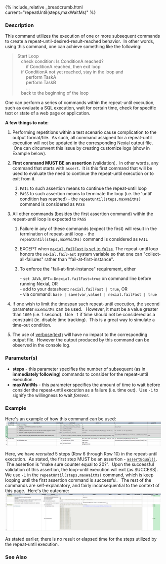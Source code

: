{% include_relative _breadcrumb.html current="repeatUntil(steps,maxWaitMs)" %}


### Description
This command utilizes the execution of one or more subsequent commands to create a repeat-until-desired-result-reached 
behavior.  In other words, using this command, one can achieve something like the following:

> Start Loop<br/>
> &nbsp;&nbsp; check condition: Is ConditionA reached?<br/>
> &nbsp;&nbsp;&nbsp;&nbsp;&nbsp;&nbsp; if ConditionA reached, then exit loop<br/>
> &nbsp;&nbsp; if ConditionA not yet reached, stay in the loop and<br/>
> &nbsp;&nbsp;&nbsp;&nbsp;&nbsp;&nbsp; perform TaskA<br/>
> &nbsp;&nbsp;&nbsp;&nbsp;&nbsp;&nbsp; perform TaskB<br/>
> &nbsp;&nbsp;&nbsp;&nbsp;&nbsp;&nbsp; ...<br/>
> &nbsp;&nbsp; back to the beginning of the loop

One can perform a series of commands within the repeat-until execution, such as evaluate a SQL execution, wait for 
certain time, check for specific text or state of a web page or application.

**A few things to note**:
1. Performing repetitions within a test scenario cause complication to the output format/file.  As such, all command 
   assigned for a repeat-until execution will not be updated in the corresponding Nexial output file.  One can 
   circumvent this issue by creating customize logs (show in Example below).

2. **First command MUST BE an assertion** (validation).  In other words, any command that starts with `assert`.  It 
   is this first command that will be used to evaluate the need to continue the repeat-until execution or to exit 
   from it.
   1. `FAIL` to such assertion means to continue the repeat-until loop
   2. `PASS` to such assertion means to terminate the loop (i.e. the 'until' condition has reached) - the 
   `repeatUntil(steps,maxWaitMs)` command is considered as `PASS`

3. All other commands (besides the first assertion command) within the repeat-until loop is expected to `PASS`
   1. Failure in any of these commands (expect the first) will result in the termination of repeat-until loop - the 
   `repeatUntil(steps,maxWaitMs)` command is considered as `FAIL`
   2. EXCEPT when [`nexial.failFast` is set to `false`](../../systemvars/index.html#nexial.failFast). The repeat-until 
   loop honors the `nexial.failFast` system variable so that one can "collect-all-failures" rather than 
   "fail-at-first-instance".
   3. To enforce the "fail-at-first-instance" requirement, either
   
      - `set JAVA_OPT=-Dnexial.failFast=true` on command line before running Nexial, OR  
      - add to your datasheet: `nexial.failFast | true`, OR  
      - via command: `base | save(var,value) | nexial.failFast | true`

4. If one wish to limit the timespan such repeat-until execution, the second parameter `maxWaitMs` can be used.  
   However, it must be a value greater than `1000` (i.e. 1 second).  Use `-1` if time should not be considered as a 
   constraint (ie. disable time tracking).  This is a great way to simulate a time-out condition.

5. The use of [verbose(text)](verbose(text).html) will have no impact to the corresponding output file.  However the 
			output produced by this command can be observed in the console log.


### Parameter(s)
- **steps** \- this parameter specifies the number of subsequent (as in **immediately following**) commands to consider 
		for the repeat-until execution.
- **maxWaitMs** \- this parameter specifies the amount of time to wait before consider the repeat-until execution as 
		a failure (i.e. time out).  Use `-1` to signify the willingness to wait _forever_.


### Example
Here's an example of how this command can be used:
![script](image/repeatUntil_01.png)

Here, we have _recruited_ 5 steps (Row 6 through Row 10) in the repeat-until execution.  As stated, the first step 
MUST be an assertion - [`assertEqual()`](assertEqual(expected,actual).html).  The assertion is "make sure counter 
equal to 20?".  Upon the successful validation of this assertion, the loop-until execution will exit (as SUCCESS).  
We use `-1` in the `repeatUntil(steps,maxWaitMs)` command, which is keep looping until the first assertion command is successful.  
The rest of the commands are self-explanatory, and fairly inconsequential to the context of this page.  Here's the 
outcome:
![output](image/repeatUntil_02.png)

As stated earlier, there is no result or elapsed time for the steps utilized by the repeat-until execution.


### See Also
